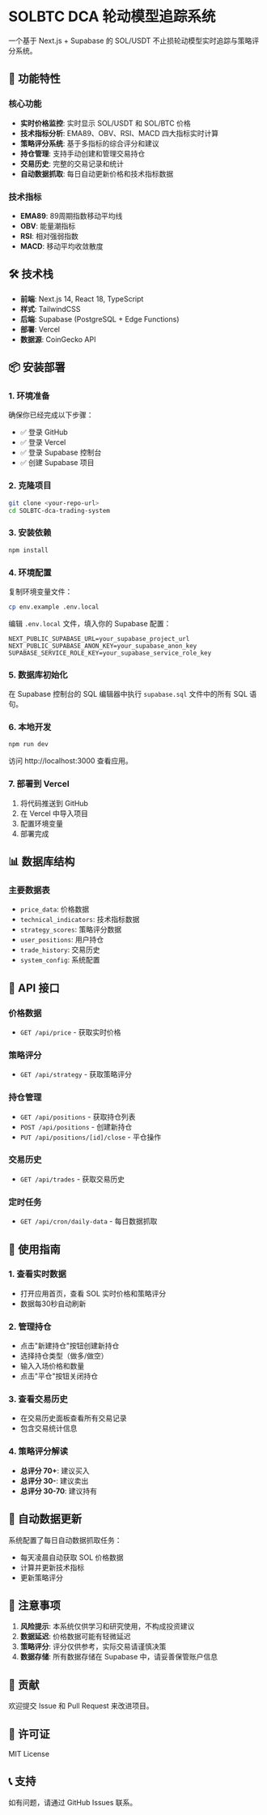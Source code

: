 # SOLBTC DCA 轮动模型追踪系统

一个基于 Next.js + Supabase 的 SOL/USDT 不止损轮动模型实时追踪与策略评分系统。

## 🚀 功能特性

### 核心功能
- **实时价格监控**: 实时显示 SOL/USDT 和 SOL/BTC 价格
- **技术指标分析**: EMA89、OBV、RSI、MACD 四大指标实时计算
- **策略评分系统**: 基于多指标的综合评分和建议
- **持仓管理**: 支持手动创建和管理交易持仓
- **交易历史**: 完整的交易记录和统计
- **自动数据抓取**: 每日自动更新价格和技术指标数据

### 技术指标
- **EMA89**: 89周期指数移动平均线
- **OBV**: 能量潮指标
- **RSI**: 相对强弱指数
- **MACD**: 移动平均收敛散度

## 🛠️ 技术栈

- **前端**: Next.js 14, React 18, TypeScript
- **样式**: TailwindCSS
- **后端**: Supabase (PostgreSQL + Edge Functions)
- **部署**: Vercel
- **数据源**: CoinGecko API

## 📦 安装部署

### 1. 环境准备

确保你已经完成以下步骤：
- ✅ 登录 GitHub
- ✅ 登录 Vercel
- ✅ 登录 Supabase 控制台
- ✅ 创建 Supabase 项目

### 2. 克隆项目

```bash
git clone <your-repo-url>
cd SOLBTC-dca-trading-system
```

### 3. 安装依赖

```bash
npm install
```

### 4. 环境配置

复制环境变量文件：
```bash
cp env.example .env.local
```

编辑 `.env.local` 文件，填入你的 Supabase 配置：
```env
NEXT_PUBLIC_SUPABASE_URL=your_supabase_project_url
NEXT_PUBLIC_SUPABASE_ANON_KEY=your_supabase_anon_key
SUPABASE_SERVICE_ROLE_KEY=your_supabase_service_role_key
```

### 5. 数据库初始化

在 Supabase 控制台的 SQL 编辑器中执行 `supabase.sql` 文件中的所有 SQL 语句。

### 6. 本地开发

```bash
npm run dev
```

访问 http://localhost:3000 查看应用。

### 7. 部署到 Vercel

1. 将代码推送到 GitHub
2. 在 Vercel 中导入项目
3. 配置环境变量
4. 部署完成

## 📊 数据库结构

### 主要数据表
- `price_data`: 价格数据
- `technical_indicators`: 技术指标数据
- `strategy_scores`: 策略评分数据
- `user_positions`: 用户持仓
- `trade_history`: 交易历史
- `system_config`: 系统配置

## 🔧 API 接口

### 价格数据
- `GET /api/price` - 获取实时价格

### 策略评分
- `GET /api/strategy` - 获取策略评分

### 持仓管理
- `GET /api/positions` - 获取持仓列表
- `POST /api/positions` - 创建新持仓
- `PUT /api/positions/[id]/close` - 平仓操作

### 交易历史
- `GET /api/trades` - 获取交易历史

### 定时任务
- `GET /api/cron/daily-data` - 每日数据抓取

## 🎯 使用指南

### 1. 查看实时数据
- 打开应用首页，查看 SOL 实时价格和策略评分
- 数据每30秒自动刷新

### 2. 管理持仓
- 点击"新建持仓"按钮创建新持仓
- 选择持仓类型（做多/做空）
- 输入入场价格和数量
- 点击"平仓"按钮关闭持仓

### 3. 查看交易历史
- 在交易历史面板查看所有交易记录
- 包含交易统计信息

### 4. 策略评分解读
- **总评分 70+**: 建议买入
- **总评分 30-**: 建议卖出
- **总评分 30-70**: 建议持有

## 🔄 自动数据更新

系统配置了每日自动数据抓取任务：
- 每天凌晨自动获取 SOL 价格数据
- 计算并更新技术指标
- 更新策略评分

## 🚨 注意事项

1. **风险提示**: 本系统仅供学习和研究使用，不构成投资建议
2. **数据延迟**: 价格数据可能有轻微延迟
3. **策略评分**: 评分仅供参考，实际交易请谨慎决策
4. **数据存储**: 所有数据存储在 Supabase 中，请妥善保管账户信息

## 🤝 贡献

欢迎提交 Issue 和 Pull Request 来改进项目。

## 📄 许可证

MIT License

## 📞 支持

如有问题，请通过 GitHub Issues 联系。 